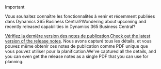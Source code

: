 > [!IMPORTANT]
>
> <span data-ttu-id="c66de-101">Vous souhaitez connaître les fonctionnalités à venir et récemment publiées dans Dynamics 365 Business Central?</span><span class="sxs-lookup"><span data-stu-id="c66de-101">Wondering about upcoming and recently released capabilities in Dynamics 365 Business Central?</span></span>
>
> <span data-ttu-id="c66de-102">[Vérifiez la dernière version des notes de publication](/business-applications-release-notes/April19/dynamics365-business-central/).</span><span class="sxs-lookup"><span data-stu-id="c66de-102">[Check out the latest version of the release notes](/business-applications-release-notes/April19/dynamics365-business-central/).</span></span> <span data-ttu-id="c66de-103">Nous avons capturé tous les détails, et vous pouvez même obtenir ces notes de publication comme PDF unique que vous pouvez utiliser pour la planification.</span><span class="sxs-lookup"><span data-stu-id="c66de-103">We've captured all the details, and you can even get the release notes as a single PDF that you can use for planning.</span></span>  
